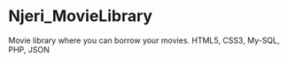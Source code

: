 # Njeri_MovieLibrary
 Movie library where you can borrow your movies.
 HTML5, CSS3, My-SQL, PHP, JSON
